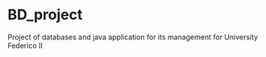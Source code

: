 # BD_project
Project of databases and java application for its management for University Federico II
